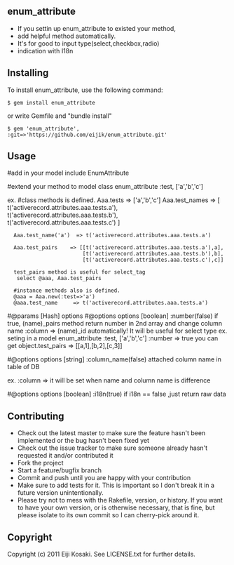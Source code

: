 enum_attribute
--------------

* If you settin up enum_attribute to existed your method,
* add helpful method automatically.
* It's for good to input type(select,checkbox,radio)
* indication with I18n



Installing
----------
To install enum_attribute, use the following command:

    $ gem install enum_attribute
 
or write Gemfile and "bundle install"

    $ gem 'enum_attribute', :git=>'https://github.com/eijik/enum_attribute.git'


Usage
-----
#add in your model
include EnumAttribute

#extend your method to model class
enum_attribute :test, ['a','b','c'] 

  ex.
      #class methods is defined.
      Aaa.tests         => ['a','b','c']
      Aaa.test_names    => [ t('activerecord.attributes.aaa.tests.a'),
                             t('activerecord.attributes.aaa.tests.b'),
                             t('activerecord.attributes.aaa.tests.c') ] 

      Aaa.test_name('a')  => t('activerecord.attributes.aaa.tests.a')

      Aaa.test_pairs    => [[t('activerecord.attributes.aaa.tests.a'),a],
                            [t('activerecord.attributes.aaa.tests.b'),b],
                            [t('activerecord.attributes.aaa.tests.c'),c]] 

      test_pairs method is useful for select_tag
       select @aaa, Aaa.test_pairs 

      #instance methods also is defined.
      @aaa = Aaa.new(:test=>'a')
      @aaa.test_name     => t('activerecord.attributes.aaa.tests.a')


#@params [Hash] options
#@options options [boolean] :number(false)
   if true, (name)_pairs method return number in 2nd array 
   and change column name :column => (name)_id automatically!
   It will be useful for select type
   ex.
     seting in a model
       enum_attribute :test, ['a','b','c']  :number => true
     you can get
       object.test_pairs => [[a,1],[b,2],[c,3]]


#@options options [string] :column_name(false) attached column name in table of DB

   ex. :column => 
   it will be set when name and column name is difference

#@options options [boolean] :i18n(true)
   if i18n == false ,just return raw data



Contributing
------------ 

* Check out the latest master to make sure the feature hasn't been implemented or the bug hasn't been fixed yet
* Check out the issue tracker to make sure someone already hasn't requested it and/or contributed it
* Fork the project
* Start a feature/bugfix branch
* Commit and push until you are happy with your contribution
* Make sure to add tests for it. This is important so I don't break it in a future version unintentionally.
* Please try not to mess with the Rakefile, version, or history. If you want to have your own version, or is otherwise necessary, that is fine, but please isolate to its own commit so I can cherry-pick around it.

Copyright
---------

Copyright (c) 2011 Eiji Kosaki. See LICENSE.txt for
further details.

